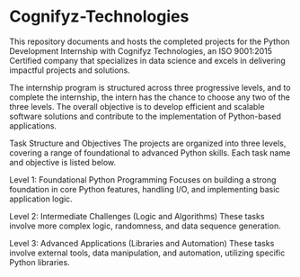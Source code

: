 # Cognifyz-Technologies
This repository documents and hosts the completed projects for the Python Development Internship with Cognifyz Technologies, an ISO 9001:2015 Certified company that specializes in data science and excels in delivering impactful projects and solutions.

The internship program is structured across three progressive levels, and to complete the internship, the intern has the chance to choose any two of the three levels. The overall objective is to develop efficient and scalable software solutions and contribute to the implementation of Python-based applications.

Task Structure and Objectives
The projects are organized into three levels, covering a range of foundational to advanced Python skills. Each task name and objective is listed below.

Level 1: Foundational Python Programming
Focuses on building a strong foundation in core Python features, handling I/O, and implementing basic application logic.

Level 2: Intermediate Challenges (Logic and Algorithms)
These tasks involve more complex logic, randomness, and data sequence generation.

Level 3: Advanced Applications (Libraries and Automation)
These tasks involve external tools, data manipulation, and automation, utilizing specific Python libraries.
